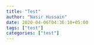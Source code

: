 ```yaml
---
title: "Test"
author: "Nasir Hussain"
date: 2020-04-06T04:36:10+05:00
tags: ["test"]
categories: ["test"]
---
```


